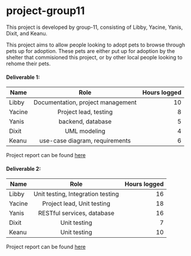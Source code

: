 # project-group11

This project is developed by group-11, consisting of Libby, Yacine, Yanis, Dixit, and Keanu.

This project aims to allow people looking to adopt pets to browse through pets up for adoption. These pets are either put up for adoption by the shelter that commisioned this project, or by other local people looking to rehome their pets.


#### Deliverable 1:
| Name          | Role          | Hours logged   |
| ------------- |:-------------:| --------------:|
| Libby         | Documentation, project management | 10          |
| Yacine        | Project lead, testing      |   8          |
| Yanis         | backend, database      |    5          |
| Dixit         | UML modeling | 4          |
| Keanu         | use-case diagram, requirements      |   6          |

Project report can be found [here](https://github.com/McGill-ECSE321-Winter2020/project-group-11/wiki/Deliverable-1)


#### Deliverable 2:
| Name          | Role          | Hours logged   |
| ------------- |:-------------:| --------------:|
| Libby         | Unit testing, Integration testing | 16|
| Yacine        | Project lead, Unit testing      |   18          |
| Yanis         | RESTful services, database      |    16          |
| Dixit         | Unit testing | 7         |
| Keanu         | Unit testing      |   10          |

Project report can be found [here](https://github.com/McGill-ECSE321-Winter2020/project-group-11/wiki/Deliverable-2)

